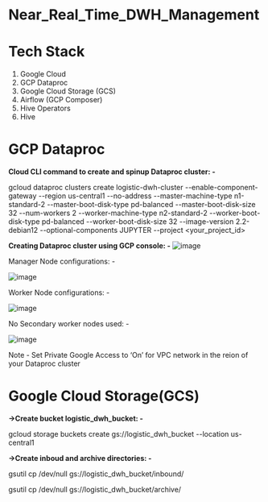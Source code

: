 # Near_Real_Time_DWH_Management

# Tech Stack
1. Google Cloud
2. GCP Dataproc
3. Google Cloud Storage (GCS)
4. Airflow (GCP Composer)
5. Hive Operators
6. Hive

# GCP Dataproc
**Cloud CLI command to create and spinup Dataproc cluster: -**

gcloud dataproc clusters create logistic-dwh-cluster --enable-component-gateway --region us-central1 --no-address --master-machine-type n1-standard-2 --master-boot-disk-type pd-balanced --master-boot-disk-size 32 --num-workers 2 --worker-machine-type n2-standard-2 --worker-boot-disk-type pd-balanced --worker-boot-disk-size 32 --image-version 2.2-debian12 --optional-components JUPYTER --project <your_project_id>

**Creating Dataproc cluster using GCP console: -**
![image](https://github.com/user-attachments/assets/faa6dd71-47a1-41e6-a0c7-fd8da9919313)


Manager Node configurations: -

![image](https://github.com/user-attachments/assets/43156d6a-aa93-4767-a2a6-d054b1543411)


Worker Node configurations: -

![image](https://github.com/user-attachments/assets/53b78dfa-2101-48fa-ac0b-ca1259d4429f)


No Secondary worker nodes used: -

![image](https://github.com/user-attachments/assets/d59a84a4-e79c-4931-9eac-7b18dd933659)

Note - Set Private Google Access to ‘On’ for VPC network in the reion of your Dataproc cluster


# Google Cloud Storage(GCS)

**->Create bucket logistic_dwh_bucket: -**

gcloud storage buckets create gs://logistic_dwh_bucket --location us-central1

**->Create inboud and archive directories: -**

gsutil cp /dev/null gs://logistic_dwh_bucket/inbound/

gsutil cp /dev/null gs://logistic_dwh_bucket/archive/


